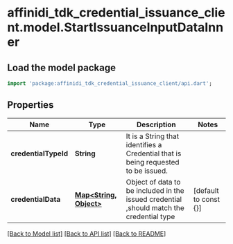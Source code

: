 # affinidi_tdk_credential_issuance_client.model.StartIssuanceInputDataInner

## Load the model package

```dart
import 'package:affinidi_tdk_credential_issuance_client/api.dart';
```

## Properties

| Name                 | Type                                 | Description                                                                              | Notes                 |
| -------------------- | ------------------------------------ | ---------------------------------------------------------------------------------------- | --------------------- |
| **credentialTypeId** | **String**                           | It is a String that identifies a Credential that is being requested to be issued.        |
| **credentialData**   | [**Map<String, Object>**](Object.md) | Object of data to be included in the issued credential ,should match the credential type | [default to const {}] |

[[Back to Model list]](../README.md#documentation-for-models) [[Back to API list]](../README.md#documentation-for-api-endpoints) [[Back to README]](../README.md)
